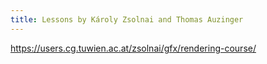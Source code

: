 ```yaml
---
title: Lessons by Károly Zsolnai and Thomas Auzinger
---
```


https://users.cg.tuwien.ac.at/zsolnai/gfx/rendering-course/
